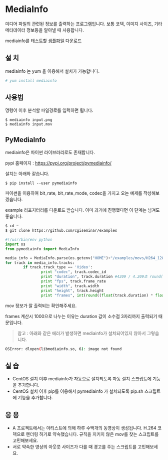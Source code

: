 # MediaInfo
미디어 파일의 관련된 정보를 출력하는 프로그램입니다. 보통 코덱, 이미지 사이즈, 기타 메타데이터 정보등을 알아낼 때 사용합니다.

mediainfo를 테스트할 [샘플파일](sample.md) 다운로드

## 설 치
mediainfo 는 yum 을 이용해서 설치가 가능합니다.
```bash
# yum install mediainfo
```

## 사용법
명령어 이후 분석할 파일경로를 입력하면 됩니다.

```
$ mediainfo input.png
$ mediainfo input.mov
```

## PyMediaInfo
mediainfo은 파이썬 라이브러리로도 존재합니다.

pypi 홈페이지 : https://pypi.org/project/pymediainfo/

설치는 아래와 같습니다.

```
$ pip install --user pymediainfo
```

파이썬을 이용하여 bit_rate, bit_rate_mode, codec을 가지고 오는 예제를 작성해보겠습니다.

example 리포지터리를 다운로드 받습니다. 이미 과거에 진행했다면 이 단계는 넘겨도 좋습니다.
```bash
$ cd ~
$ git clone https://github.com/cgiseminar/examples
```


```python
#!/usr/bin/env python
import os
from pymediainfo import MediaInfo

media_info = MediaInfo.parse(os.getenv("HOME")+"/examples/movs/H264_1280x720_24fps.mov")
for track in media_info.tracks:
        if track.track_type == 'Video':
                print "codec", track.codec_id
                print "duration", track.duration #4209 / 4.209초 round(4.209 * 24)
                print "fps", track.frame_rate
                print "width", track.width
                print "height", track.height
                print "frames", int(round((float(track.duration) * float(track.frame_rate))/1000))
```
mov 정보가 잘 출력되는 확인해주세요.

frames 계산시 1000으로 나누는 이유는 duration 값이 소수점 3자리까지 출력되기 때문입니다.


> 참고 : 아래와 같은 에러가 발생하면 mediainfo가 설치되어있지 않아서 그렇습니다.

```bash
OSError: dlopen(libmediainfo.so, 6): image not found
```

## 실 습
- CentOS 설치 이후 mediainfo가 자동으로 설치되도록 자동 설치 스크립트에 기능을 추가합니다.
- CentOS 설치 이후 pip를 이용해서 pymediainfo 가 설치되도록 pip.sh 스크립트에 기능을 추가합니다.

## 응 용
- A 프로젝트에서는 아티스트에 의해 하루 수백개의 동영상이 생성됩니다. H.264 코덱으로 렌더링 하기로 약속했습니다. 규칙을 지키지 않은 mov를 찾는 스크립트를 고민해보세요.
- 서로 약속한 영상의 아웃풋 사이즈가 다를 때 경고를 주는 스크립트를 고민해보세요.
